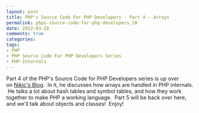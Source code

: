 ```yaml
---
layout: post
title: PHP's Source Code For PHP Developers - Part 4 - Arrays
permalink: phps-source-code-for-php-developers_28
date: 2012-03-28
comments: true
categories:
tags:
- PHP
- PHP Source Code For PHP Developers Series
- PHP-Internals
---
```


Part 4 of the PHP's Source Code for PHP Developers series is up over on [Nikic's Blog](http://nikic.github.com/2012/03/28/Understanding-PHPs-internal-array-implementation.html).  In it, he discusses how arrays are handled in PHP internals.  He talks a lot about hash tables and symbol tables, and how they work together to make PHP a working language.  Part 5 will be back over here, and we'll talk about objects and classes!  Enjoy!
